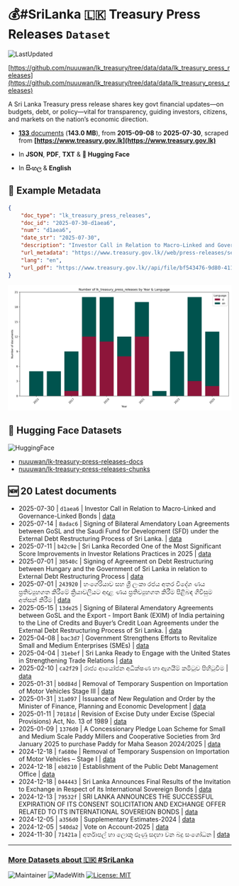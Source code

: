 # 💰#SriLanka 🇱🇰 Treasury Press Releases `Dataset`

![LastUpdated](https://img.shields.io/badge/last_updated-2025--09--24_11:07:57-green)

[https://github.com/nuuuwan/lk_treasury/tree/data/data/lk_treasury_press_releases](https://github.com/nuuuwan/lk_treasury/tree/data/data/lk_treasury_press_releases)

A Sri Lanka Treasury press release shares key govt financial updates—on budgets, debt, or policy—vital for transparency, guiding investors, citizens, and markets on the nation’s economic direction.

- [**133** documents](https://github.com/nuuuwan/lk_treasury/tree/data/data/lk_treasury_press_releases) (**143.0 MB**), from **2015-09-08** to **2025-07-30**, scraped from **[https://www.treasury.gov.lk](https://www.treasury.gov.lk)**

- In **JSON**, **PDF**, **TXT** & **🤗 Hugging Face**

- In **සිංහල** & **English**

## 📝 Example Metadata

```json
{
    "doc_type": "lk_treasury_press_releases",
    "doc_id": "2025-07-30-d1aea6",
    "num": "d1aea6",
    "date_str": "2025-07-30",
    "description": "Investor Call in Relation to Macro-Linked and Governance-Linked Bonds",
    "url_metadata": "https://www.treasury.gov.lk//web/press-releases/section/2025",
    "lang": "en",
    "url_pdf": "https://www.treasury.gov.lk//api/file/bf543476-9d80-4115-8f1f-4b1eb0a8526c"
}
```

![Chart](https://raw.githubusercontent.com/nuuuwan/lk_treasury/refs/heads/data/data/lk_treasury_press_releases/docs_by_year_and_lang.png)

## 🤗 Hugging Face Datasets

![HuggingFace](https://img.shields.io/badge/-HuggingFace-FDEE21?style=for-the-badge&logo=HuggingFace)

- [nuuuwan/lk-treasury-press-releases-docs](https://huggingface.co/datasets/nuuuwan/lk-treasury-press-releases-docs)
- [nuuuwan/lk-treasury-press-releases-chunks](https://huggingface.co/datasets/nuuuwan/lk-treasury-press-releases-chunks)

## 🆕 20 Latest documents

- 2025-07-30 | `d1aea6` | Investor Call in Relation to Macro-Linked and Governance-Linked Bonds | [data](https://github.com/nuuuwan/lk_treasury/tree/data/data/lk_treasury_press_releases/2020s/2025/2025-07-30-d1aea6)
- 2025-07-14 | `8adac6` | Signing of Bilateral Amendatory Loan Agreements between GoSL and the Saudi Fund for Development (SFD) under the External Debt Restructuring Process of Sri Lanka. | [data](https://github.com/nuuuwan/lk_treasury/tree/data/data/lk_treasury_press_releases/2020s/2025/2025-07-14-8adac6)
- 2025-07-11 | `b42c9e` | Sri Lanka Recorded One of the Most Significant Score Improvements in Investor Relations Practices in 2025 | [data](https://github.com/nuuuwan/lk_treasury/tree/data/data/lk_treasury_press_releases/2020s/2025/2025-07-11-b42c9e)
- 2025-07-01 | `30540c` | Signing of Agreement on Debt Restructuring between Hungary and the Government of Sri Lanka in relation to External Debt Restructuring Process | [data](https://github.com/nuuuwan/lk_treasury/tree/data/data/lk_treasury_press_releases/2020s/2025/2025-07-01-30540c)
- 2025-07-01 | `243920` | හංගේරියාව සහ ශ්‍රී ලංකා රජය අතර විදේශ ණය ප්‍රතිව්‍යුහගත කිරීමේ ක්‍රියාවලියට අදාළ ණය ප්‍රතිව්‍යුහගත කිරීම පිළිබඳ ගිවිසුම අත්සන් කිරීම | [data](https://github.com/nuuuwan/lk_treasury/tree/data/data/lk_treasury_press_releases/2020s/2025/2025-07-01-243920)
- 2025-05-15 | `13de25` | Signing of Bilateral Amendatory Agreements between GoSL and the Export - Import Bank (EXIM) of India pertaining to the Line of Credits and Buyer’s Credit Loan Agreements under the External Debt Restructuring Process of Sri Lanka. | [data](https://github.com/nuuuwan/lk_treasury/tree/data/data/lk_treasury_press_releases/2020s/2025/2025-05-15-13de25)
- 2025-04-08 | `bac3d7` | Government Strengthens Efforts to Revitalize Small and Medium Enterprises (SMEs) | [data](https://github.com/nuuuwan/lk_treasury/tree/data/data/lk_treasury_press_releases/2020s/2025/2025-04-08-bac3d7)
- 2025-04-04 | `31ebef` | Sri Lanka Ready to Engage with the United States in Strengthening Trade Relations | [data](https://github.com/nuuuwan/lk_treasury/tree/data/data/lk_treasury_press_releases/2020s/2025/2025-04-04-31ebef)
- 2025-02-10 | `ca2f29` | රාජ්‍ය ආයෝජන අධීක්ෂණ හා ඇගයීම් කමිටුව පිහිටුවීම | [data](https://github.com/nuuuwan/lk_treasury/tree/data/data/lk_treasury_press_releases/2020s/2025/2025-02-10-ca2f29)
- 2025-01-31 | `b0d84d` | Removal of Temporary Suspention on Importation of Motor Vehicles Stage III | [data](https://github.com/nuuuwan/lk_treasury/tree/data/data/lk_treasury_press_releases/2020s/2025/2025-01-31-b0d84d)
- 2025-01-31 | `31a097` | Issuance of New Regulation and Order by the Minister of Finance, Planning and Economic Development | [data](https://github.com/nuuuwan/lk_treasury/tree/data/data/lk_treasury_press_releases/2020s/2025/2025-01-31-31a097)
- 2025-01-11 | `70181d` | Revision of Excise Duty under Excise (Special Provisions) Act, No. 13 of 1989 | [data](https://github.com/nuuuwan/lk_treasury/tree/data/data/lk_treasury_press_releases/2020s/2025/2025-01-11-70181d)
- 2025-01-09 | `1376d0` | A Concessionary Pledge Loan Scheme for Small and Medium Scale Paddy Millers and Cooperative Societies from 3rd January 2025 to purchase Paddy for Maha Season 2024/2025 | [data](https://github.com/nuuuwan/lk_treasury/tree/data/data/lk_treasury_press_releases/2020s/2025/2025-01-09-1376d0)
- 2024-12-18 | `fa680e` | Removal of Temporary Suspension on Importation of Motor Vehicles – Stage I | [data](https://github.com/nuuuwan/lk_treasury/tree/data/data/lk_treasury_press_releases/2020s/2024/2024-12-18-fa680e)
- 2024-12-18 | `eb8210` | Establishment of the Public Debt Management Office | [data](https://github.com/nuuuwan/lk_treasury/tree/data/data/lk_treasury_press_releases/2020s/2024/2024-12-18-eb8210)
- 2024-12-18 | `044443` | Sri Lanka Announces Final Results of the Invitation to Exchange in Respect of its International Sovereign Bonds | [data](https://github.com/nuuuwan/lk_treasury/tree/data/data/lk_treasury_press_releases/2020s/2024/2024-12-18-044443)
- 2024-12-13 | `79532f` | SRI LANKA ANNOUNCES THE SUCCESSFUL EXPIRATION OF ITS CONSENT SOLICITATION AND EXCHANGE OFFER RELATED TO ITS INTERNATIONAL SOVEREIGN BONDS | [data](https://github.com/nuuuwan/lk_treasury/tree/data/data/lk_treasury_press_releases/2020s/2024/2024-12-13-79532f)
- 2024-12-05 | `a356d0` | Supplementary Estimates-2024 | [data](https://github.com/nuuuwan/lk_treasury/tree/data/data/lk_treasury_press_releases/2020s/2024/2024-12-05-a356d0)
- 2024-12-05 | `540da2` | Vote on Account-2025 | [data](https://github.com/nuuuwan/lk_treasury/tree/data/data/lk_treasury_press_releases/2020s/2024/2024-12-05-540da2)
- 2024-11-30 | `71421a` | අර්තාපල් හා ලොකු ළූණු සදහා වන බදු සංශෝධන | [data](https://github.com/nuuuwan/lk_treasury/tree/data/data/lk_treasury_press_releases/2020s/2024/2024-11-30-71421a)

---

### [More Datasets about 🇱🇰 #SriLanka](https://github.com/nuuuwan/lk_datasets)

![Maintainer](https://img.shields.io/badge/maintainer-nuuuwan-red)
![MadeWith](https://img.shields.io/badge/made_with-python-blue)
[![License: MIT](https://img.shields.io/badge/License-MIT-yellow.svg)](https://opensource.org/licenses/MIT)
